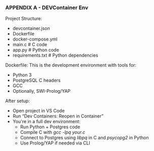 
### APPENDIX A - DEVContainer Env

Project Structure:
* devcontainer.json
* Dockerfile
* docker-compose.yml
* main.c   # C code
* app.py   # Python code
* requirements.txt   # Python dependencies


Dockerfile:
This is the development environment with tools for:
* Python 3
* PostgreSQL C headers
* GCC
* Optionally, SWI-Prolog/YAP

After setup: 
* Open project in VS Code
* Run “Dev Containers: Reopen in Container”
* You're in a full dev environment:
   * Run Python + Postgres code
   * Compile C with _gcc -lpq your.c_
   * Connect to Postgres using _libpq_ in C and _psycopg2_ in Python
   * Use Prolog/YAP if needed via CLI



